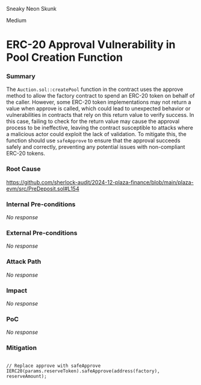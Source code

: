 Sneaky Neon Skunk

Medium

# ERC-20 Approval Vulnerability in Pool Creation Function

### Summary

The `Auction.sol::createPool` function in the contract uses the approve method to allow the factory contract to spend an ERC-20 token on behalf of the caller. However, some ERC-20 token implementations may not return a value when approve is called, which could lead to unexpected behavior or vulnerabilities in contracts that rely on this return value to verify success. In this case, failing to check for the return value may cause the approval process to be ineffective, leaving the contract susceptible to attacks where a malicious actor could exploit the lack of validation. To mitigate this, the function should use `safeApprove` to ensure that the approval succeeds safely and correctly, preventing any potential issues with non-compliant ERC-20 tokens.

### Root Cause

https://github.com/sherlock-audit/2024-12-plaza-finance/blob/main/plaza-evm/src/PreDeposit.sol#L154

### Internal Pre-conditions

_No response_

### External Pre-conditions

_No response_

### Attack Path

_No response_

### Impact

_No response_

### PoC

_No response_

### Mitigation

```solidity

// Replace approve with safeApprove
IERC20(params.reserveToken).safeApprove(address(factory), reserveAmount);


```